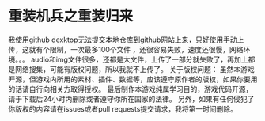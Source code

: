 # 重装机兵之重装归来
我使用github dexktop无法提交本地仓库到github网站上来，只好使用手动上传，这就有个限制，一次最多100个文件
，还很容易失败，速度还很慢，网络环境。。。
audio和img文件很多，还都是大文件，上传了一部分就失败了，再加上都是网络搜集，可能有版权问题，所以我就不上传了。
关于版权问题：
虽然本游戏开源，但游戏内所用的素材、插件、数据等，应该遵守原作者的版权，如果你要用的话请自行向相关方取得授权。
最后制作本游戏纯属学习目的，游戏代码开源，请于下载后24小时内删除或者遵守你所在国家的法律。
另外，如果有任何侵犯了你版权的内容请在issues或者pull requests提交请求，我将第一时间删除。
